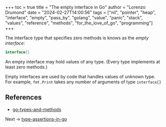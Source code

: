 +++
toc = true
title = "The empty interface in Go"
author = "Lorenzo Drumond"
date = "2024-02-27T14:00:56"
tags = ["nil",  "pointer",  "heap",  "interface",  "empty",  "pass_by",  "golang",  "value",  "panic",  "stack",  "values",  "reference",  "methods",  "for_the_love_of_go",  "programming"]
+++


The interface type that specifies zero methods is knows as the _empty interface_:
```go
interface{}
```

An empty interface may hold values of any type. (Every type implements at least zero methods.)

Empty interfaces are used by code that handles values of unknown type. For example, `fmt.Print` takes any number of arguments of type `interface{}`

## References
- [go-types-and-methods](/wiki/go-types-and-methods/)

Next -> [type-assertions-in-go](/wiki/type-assertions-in-go/)
